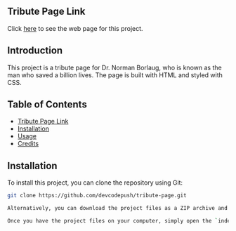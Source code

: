 ## Tribute Page Link

Click [here](https://devcodepush.github.io/Tribute-Page/) to see the web page for this project.

## Introduction

This project is a tribute page for Dr. Norman Borlaug, who is known as the man who saved a billion lives. The page is built with HTML and styled with CSS.

## Table of Contents
- [Tribute Page Link](#tribute-page-link)
- [Installation](#installation)
- [Usage](#usage)
- [Credits](#credits)

## Installation
To install this project, you can clone the repository using Git:

```bash
git clone https://github.com/devcodepush/tribute-page.git

Alternatively, you can download the project files as a ZIP archive and extract them to your desired location on your computer.

Once you have the project files on your computer, simply open the `index.html` file in a web browser to view the tribute page.

